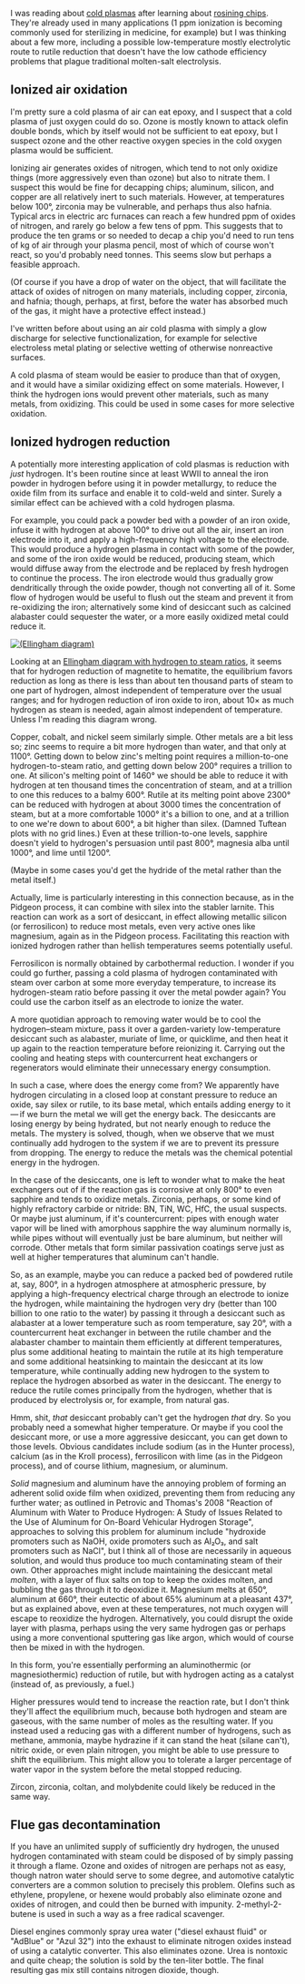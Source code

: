 I was reading about [cold plasmas] after learning about [rosining
chips](rosining-chip.md).  They're already used in many applications
(1 ppm ionization is becoming commonly used for sterilizing in
medicine, for example) but I was thinking about a few more, including
a possible low-temperature mostly electrolytic route to rutile
reduction that doesn't have the low cathode efficiency problems that
plague traditional molten-salt electrolysis.

[cold plasmas]: https://en.wikipedia.org/wiki/Nonthermal_plasma

Ionized air oxidation
---------------------

I'm pretty sure a cold plasma of air can eat epoxy, and I suspect that
a cold plasma of just oxygen could do so.  Ozone is mostly known to
attack olefin double bonds, which by itself would not be sufficient to
eat epoxy, but I suspect ozone and the other reactive oxygen species
in the cold oxygen plasma would be sufficient.

Ionizing air generates oxides of nitrogen, which tend to not only
oxidize things (more aggressively even than ozone) but also to nitrate
them.  I suspect this would be fine for decapping chips; aluminum,
silicon, and copper are all relatively inert to such materials.
However, at temperatures below 100°, zirconia may be vulnerable, and
perhaps thus also hafnia.  Typical arcs in electric arc furnaces can
reach a few hundred ppm of oxides of nitrogen, and rarely go below a
few tens of ppm.  This suggests that to produce the ten grams or so
needed to decap a chip you'd need to run tens of kg of air through
your plasma pencil, most of which of course won't react, so you'd
probably need tonnes.  This seems slow but perhaps a feasible
approach.

(Of course if you have a drop of water on the object, that will
facilitate the attack of oxides of nitrogen on many materials,
including copper, zirconia, and hafnia; though, perhaps, at first,
before the water has absorbed much of the gas, it might have a
protective effect instead.)

I've written before about using an air cold plasma with simply a glow
discharge for selective functionalization, for example for selective
electroless metal plating or selective wetting of otherwise
nonreactive surfaces.

A cold plasma of steam would be easier to produce than that of oxygen,
and it would have a similar oxidizing effect on some materials.
However, I think the hydrogen ions would prevent other materials, such
as many metals, from oxidizing.  This could be used in some cases for
more selective oxidation.

Ionized hydrogen reduction
--------------------------

A potentially more interesting application of cold plasmas is
reduction with *just* hydrogen.  It's been routine since at least WWII
to anneal the iron powder in hydrogen before using it in powder
metallurgy, to reduce the oxide film from its surface and enable it to
cold-weld and sinter.  Surely a similar effect can be achieved with a
cold hydrogen plasma.

For example, you could pack a powder bed with a powder of an iron
oxide, infuse it with hydrogen at above 100° to drive out all the air,
insert an iron electrode into it, and apply a high-frequency high
voltage to the electrode.  This would produce a hydrogen plasma in
contact with some of the powder, and some of the iron oxide would be
reduced, producing steam, which would diffuse away from the electrode
and be replaced by fresh hydrogen to continue the process.  The iron
electrode would thus gradually grow dendritically through the oxide
powder, though not converting all of it.  Some flow of hydrogen would
be useful to flush out the steam and prevent it from re-oxidizing the
iron; alternatively some kind of desiccant such as calcined alabaster
could sequester the water, or a more easily oxidized metal could
reduce it.  

[![(Ellingham diagram)](library/Ellingham_Richardson-diagram_english.svg "Ellingham diagram by Wikipedia user DerSilberspiegel, CC-BY-SA 4.0")](https://en.wikipedia.org/wiki/File:Ellingham_Richardson-diagram_english.svg)

Looking at an [Ellingham diagram with hydrogen to steam ratios][0], it
seems that for hydrogen reduction of magnetite to hematite, the
equilibrium favors reduction as long as there is less than about ten
thousand parts of steam to one part of hydrogen, almost independent of
temperature over the usual ranges; and for hydrogen reduction of iron
oxide to iron, about 10× as much hydrogen as steam is needed, again
almost independent of temperature.  Unless I'm reading this diagram
wrong.

[0]: https://doitpoms.admin.cam.ac.uk/tlplib/ellingham_diagrams/printall.php

Copper, cobalt, and nickel seem similarly simple.  Other metals are a
bit less so; zinc seems to require a bit more hydrogen than water, and
that only at 1100°.  Getting down to below zinc's melting point
requires a million-to-one hydrogen-to-steam ratio, and getting down
below 200° requires a trillion to one.  At silicon's melting point of
1460° we should be able to reduce it with hydrogen at ten thousand
times the concentration of steam, and at a trillion to one this
reduces to a balmy 600°.  Rutile at its melting point above 2300° can
be reduced with hydrogen at about 3000 times the concentration of
steam, but at a more comfortable 1000° it's a billion to one, and at a
trillion to one we're down to about 600°, a bit higher than silex.
(Damned Tuftean plots with no grid lines.)  Even at these
trillion-to-one levels, sapphire doesn't yield to hydrogen's
persuasion until past 800°, magnesia alba until 1000°, and lime until
1200°.

(Maybe in some cases you'd get the hydride of the metal rather than
the metal itself.)

Actually, lime is particularly interesting in this connection because,
as in the Pidgeon process, it can combine with silex into the stabler
larnite.  This reaction can work as a sort of desiccant, in effect
allowing metallic silicon (or ferrosilicon) to reduce most metals,
even very active ones like magnesium, again as in the Pidgeon process.
Facilitating this reaction with ionized hydrogen rather than hellish
temperatures seems potentially useful.

Ferrosilicon is normally obtained by carbothermal reduction.  I wonder
if you could go further, passing a cold plasma of hydrogen
contaminated with steam over carbon at some more everyday temperature,
to increase its hydrogen-steam ratio before passing it over the metal
powder again?  You could use the carbon itself as an electrode to
ionize the water.

A more quotidian approach to removing water would be to cool the
hydrogen–steam mixture, pass it over a garden-variety low-temperature
desiccant such as alabaster, muriate of lime, or quicklime, and then
heat it up again to the reaction temperature before reionizing it.
Carrying out the cooling and heating steps with countercurrent heat
exchangers or regenerators would eliminate their unnecessary energy
consumption.

In such a case, where does the energy come from?  We apparently have
hydrogen circulating in a closed loop at constant pressure to reduce
an oxide, say silex or rutile, to its base metal, which entails adding
energy to it — if we burn the metal we will get the energy back.  The
desiccants are losing energy by being hydrated, but not nearly enough
to reduce the metals.  The mystery is solved, though, when we observe
that we must continually add hydrogen to the system if we are to
prevent its pressure from dropping.  The energy to reduce the metals
was the chemical potential energy in the hydrogen.

In the case of the desiccants, one is left to wonder what to make the
heat exchangers out of if the reaction gas is corrosive at only 800°
to even sapphire and tends to oxidize metals.  Zirconia, perhaps, or
some kind of highly refractory carbide or nitride: BN, TiN, WC, HfC,
the usual suspects.  Or maybe just aluminum, if it's countercurrent:
pipes with enough water vapor will be lined with amorphous sapphire
the way aluminum normally is, while pipes without will eventually just
be bare aluminum, but neither will corrode.  Other metals that form
similar passivation coatings serve just as well at higher temperatures
that aluminum can't handle.

So, as an example, maybe you can reduce a packed bed of powdered
rutile at, say, 800°, in a hydrogen atmosphere at atmospheric
pressure, by applying a high-frequency electrical charge through an
electrode to ionize the hydrogen, while maintaining the hydrogen very
dry (better than 100 billion to one ratio to the water) by passing it
through a desiccant such as alabaster at a lower temperature such as
room temperature, say 20°, with a countercurrent heat exchanger in
between the rutile chamber and the alabaster chamber to maintain them
efficiently at different temperatures, plus some additional heating to
maintain the rutile at its high temperature and some additional
heatsinking to maintain the desiccant at its low temperature, while
continually adding new hydrogen to the system to replace the hydrogen
absorbed as water in the desiccant.  The energy to reduce the rutile
comes principally from the hydrogen, whether that is produced by
electrolysis or, for example, from natural gas.

Hmm, shit, *that* desiccant probably can't get the hydrogen *that*
dry.  So you probably need a somewhat higher temperature.  Or maybe if
you cool the desiccant more, or use a more aggressive desiccant, you
can get down to those levels.  Obvious candidates include sodium (as
in the Hunter process), calcium (as in the Kroll process),
ferrosilicon with lime (as in the Pidgeon process), and of course
lithium, magnesium, or aluminum.

*Solid* magnesium and aluminum have the annoying problem of forming an
adherent solid oxide film when oxidized, preventing them from reducing
any further water; as outlined in Petrovic and Thomas's 2008 "Reaction
of Aluminum with Water to Produce Hydrogen: A Study of Issues Related
to the Use of Aluminum for On-Board Vehicular Hydrogen Storage",
approaches to solving this problem for aluminum include "hydroxide
promoters such as NaOH, oxide promoters such as Al₂O₃, and salt
promoters such as NaCl", but I think all of those are necessarily in
aqueous solution, and would thus produce too much contaminating steam
of their own.  Other approaches might include maintaining the
desiccant metal *molten*, with a layer of flux salts on top to keep
the oxides molten, and bubbling the gas through it to deoxidize
it. Magnesium melts at 650°, aluminum at 660°, their eutectic of about
65% aluminum at a pleasant 437°, but as explained above, even at these
temperatures, not much oxygen will escape to reoxidize the hydrogen.
Alternatively, you could disrupt the oxide layer with plasma, perhaps
using the very same hydrogen gas or perhaps using a more conventional
sputtering gas like argon, which would of course then be mixed in with
the hydrogen.

In this form, you're essentially performing an aluminothermic (or
magnesiothermic) reduction of rutile, but with hydrogen acting as a
catalyst (instead of, as previously, a fuel.)

Higher pressures would tend to increase the reaction rate, but I don't
think they'll affect the equilibrium much, because both hydrogen and
steam are gaseous, with the same number of moles as the resulting
water.  If you instead used a reducing gas with a different number of
hydrogens, such as methane, ammonia, maybe hydrazine if it can stand
the heat (silane can't), nitric oxide, or even plain nitrogen, you
might be able to use pressure to shift the equilibrium.  This might
allow you to tolerate a larger percentage of water vapor in the system
before the metal stopped reducing.

Zircon, zirconia, coltan, and molybdenite could likely be reduced in
the same way.

Flue gas decontamination
------------------------

If you have an unlimited supply of sufficiently dry hydrogen, the
unused hydrogen contaminated with steam could be disposed of by simply
passing it through a flame.  Ozone and oxides of nitrogen are perhaps
not as easy, though natron water should serve to some degree, and
automotive catalytic converters are a common solution to precisely
this problem.  Olefins such as ethylene, propylene, or hexene would
probably also eliminate ozone and oxides of nitrogen, and could then
be burned with impunity.  2-methyl-2-butene is used in such a way as a
free radical scavenger.

Diesel engines commonly spray urea water ("diesel exhaust fluid" or
"AdBlue" or "Azul 32") into the exhaust to eliminate nitrogen oxides
instead of using a catalytic converter.  This also eliminates ozone.
Urea is nontoxic and quite cheap; the solution is sold by the
ten-liter bottle.  The final resulting gas mix still contains nitrogen
dioxide, though.
